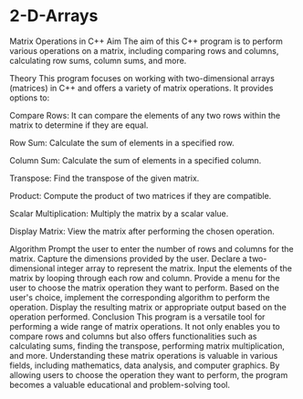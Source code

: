 # 2-D-Arrays
Matrix Operations in C++
Aim
The aim of this C++ program is to perform various operations on a matrix, including comparing rows and columns, calculating row sums, column sums, and more.

Theory
This program focuses on working with two-dimensional arrays (matrices) in C++ and offers a variety of matrix operations. It provides options to:

Compare Rows: It can compare the elements of any two rows within the matrix to determine if they are equal.

Row Sum: Calculate the sum of elements in a specified row.

Column Sum: Calculate the sum of elements in a specified column.

Transpose: Find the transpose of the given matrix.

Product: Compute the product of two matrices if they are compatible.

Scalar Multiplication: Multiply the matrix by a scalar value.

Display Matrix: View the matrix after performing the chosen operation.

Algorithm
Prompt the user to enter the number of rows and columns for the matrix.
Capture the dimensions provided by the user.
Declare a two-dimensional integer array to represent the matrix.
Input the elements of the matrix by looping through each row and column.
Provide a menu for the user to choose the matrix operation they want to perform.
Based on the user's choice, implement the corresponding algorithm to perform the operation.
Display the resulting matrix or appropriate output based on the operation performed.
Conclusion
This program is a versatile tool for performing a wide range of matrix operations. It not only enables you to compare rows and columns but also offers functionalities such as calculating sums, finding the transpose, performing matrix multiplication, and more. Understanding these matrix operations is valuable in various fields, including mathematics, data analysis, and computer graphics. By allowing users to choose the operation they want to perform, the program becomes a valuable educational and problem-solving tool.
